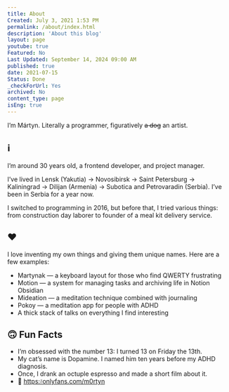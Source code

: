 ```yaml
---
title: About
Created: July 3, 2021 1:53 PM
permalink: /about/index.html
description: 'About this blog'
layout: page
youtube: true
Featured: No
Last Updated: September 14, 2024 09:00 AM
published: true
date: 2021-07-15
Status: Done
_checkForUrl: Yes
archived: No
content_type: page
isEng: true
---
```


I’m Mártyn. Literally a programmer, figuratively ~~a dog~~ an artist.

<!-- [ℹ️ About Me](#)
[❤️ What I Love](#)
[💢 What I Hate](#)
[🙂 Fun Facts](#)
[📜 My Posts](#) -->

## ℹ️ 

I’m around 30 years old, a frontend developer, and project manager.

I’ve lived in Lensk (Yakutia) → Novosibirsk → Saint Petersburg → Kaliningrad → Dilijan (Armenia) → Subotica and Petrovaradin (Serbia). I’ve been in Serbia for a year now.

I switched to programming in 2016, but before that, I tried various things: from construction day laborer to founder of a meal kit delivery service.

## ❤️

I love inventing my own things and giving them unique names. Here are a few examples:
- Martynak — a keyboard layout for those who find QWERTY frustrating
- Motion — a system for managing tasks and archiving life in Notion Obsidian
- Mideation — a meditation technique combined with journaling
- Pokoy — a meditation app for people with ADHD
- A thick stack of talks on everything I find interesting

## 🙃 Fun Facts 

- I’m obsessed with the number 13: I turned 13 on Friday the 13th. 
- My cat’s name is Dopamine. I named him ten years before my ADHD diagnosis. 
- Once, I drank an octuple espresso and made a short film about it. 
- 🤫 [https:᜶onlyfans.com/m0rtyn](https://www.youtube.com/watch?v=E4WlUXrJgy4)